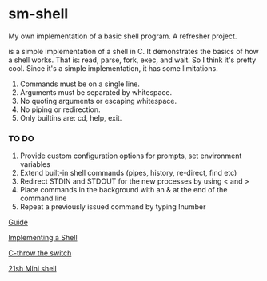 # sm-shell
My own implementation of a basic shell program. A refresher project. 

<smshell> is a simple implementation of a shell in C. It demonstrates the basics of how a shell works. That is: read, parse, fork, exec, and wait. So I think it's pretty cool. Since it's a simple implementation, it has some limitations.

1. Commands must be on a single line.
2. Arguments must be separated by whitespace.
3. No quoting arguments or escaping whitespace.
4. No piping or redirection.
5. Only builtins are: cd, help, exit.

### TO DO
1. Provide custom configuration options for prompts, set environment variables
2. Extend built-in shell commands (pipes, history, re-direct, find etc)
3. Redirect STDIN and STDOUT for the new processes by using < and >
4. Place commands in the background with an & at the end of the command line
5. Repeat a previously issued command by typing !number 

[Guide](https://brennan.io/2016/11/14/kernel-dev-ep3/)

[Implementing a Shell](https://www.gnu.org/software/libc/manual/html_node/Implementing-a-Shell.html#Implementing-a-Shell)

[C-throw the switch](http://www.throwtheswitch.org/)

[21sh Mini shell](https://github.com/julekgwa/21sh)
